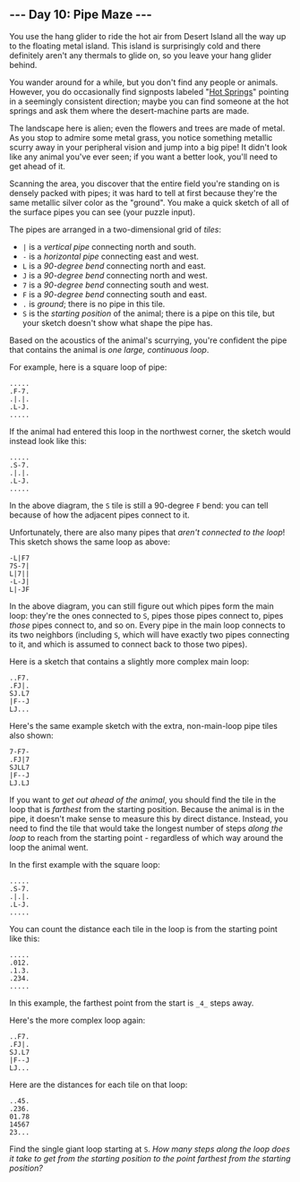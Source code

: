 ﻿
## --- Day 10: Pipe Maze ---

You use the hang glider to ride the hot air from Desert Island all the way up to the floating metal island. This island is surprisingly cold and there definitely aren't any thermals to glide on, so you leave your hang glider behind.

You wander around for a while, but you don't find any people or animals. However, you do occasionally find signposts labeled "[Hot Springs](https://en.wikipedia.org/wiki/Hot_spring)" pointing in a seemingly consistent direction; maybe you can find someone at the hot springs and ask them where the desert-machine parts are made.

The landscape here is alien; even the flowers and trees are made of metal. As you stop to admire some metal grass, you notice something metallic scurry away in your peripheral vision and jump into a big pipe! It didn't look like any animal you've ever seen; if you want a better look, you'll need to get ahead of it.

Scanning the area, you discover that the entire field you're standing on is  densely packed with pipes; it was hard to tell at first because they're the same metallic silver color as the "ground". You make a quick sketch of all of the surface pipes you can see (your puzzle input).

The pipes are arranged in a two-dimensional grid of  _tiles_:

-   `|`  is a  _vertical pipe_  connecting north and south.
-   `-`  is a  _horizontal pipe_  connecting east and west.
-   `L`  is a  _90-degree bend_  connecting north and east.
-   `J`  is a  _90-degree bend_  connecting north and west.
-   `7`  is a  _90-degree bend_  connecting south and west.
-   `F`  is a  _90-degree bend_  connecting south and east.
-   `.`  is  _ground_; there is no pipe in this tile.
-   `S`  is the  _starting position_  of the animal; there is a pipe on this tile, but your sketch doesn't show what shape the pipe has.

Based on the acoustics of the animal's scurrying, you're confident the pipe that contains the animal is  _one large, continuous loop_.

For example, here is a square loop of pipe:

```
.....
.F-7.
.|.|.
.L-J.
.....

```

If the animal had entered this loop in the northwest corner, the sketch would instead look like this:

```
.....
.S-7.
.|.|.
.L-J.
.....

```

In the above diagram, the  `S`  tile is still a 90-degree  `F`  bend: you can tell because of how the adjacent pipes connect to it.

Unfortunately, there are also many pipes that  _aren't connected to the loop_! This sketch shows the same loop as above:

```
-L|F7
7S-7|
L|7||
-L-J|
L|-JF

```

In the above diagram, you can still figure out which pipes form the main loop: they're the ones connected to  `S`, pipes those pipes connect to, pipes  _those_  pipes connect to, and so on. Every pipe in the main loop connects to its two neighbors (including  `S`, which will have exactly two pipes connecting to it, and which is assumed to connect back to those two pipes).

Here is a sketch that contains a slightly more complex main loop:

```
..F7.
.FJ|.
SJ.L7
|F--J
LJ...

```

Here's the same example sketch with the extra, non-main-loop pipe tiles also shown:

```
7-F7-
.FJ|7
SJLL7
|F--J
LJ.LJ

```

If you want to  _get out ahead of the animal_, you should find the tile in the loop that is  _farthest_  from the starting position. Because the animal is in the pipe, it doesn't make sense to measure this by direct distance. Instead, you need to find the tile that would take the longest number of steps  _along the loop_  to reach from the starting point - regardless of which way around the loop the animal went.

In the first example with the square loop:

```
.....
.S-7.
.|.|.
.L-J.
.....

```

You can count the distance each tile in the loop is from the starting point like this:

```
.....
.012.
.1.3.
.234.
.....

```

In this example, the farthest point from the start is  `_4_`  steps away.

Here's the more complex loop again:

```
..F7.
.FJ|.
SJ.L7
|F--J
LJ...

```

Here are the distances for each tile on that loop:

```
..45.
.236.
01.78
14567
23...

```

Find the single giant loop starting at  `S`.  _How many steps along the loop does it take to get from the starting position to the point farthest from the starting position?_